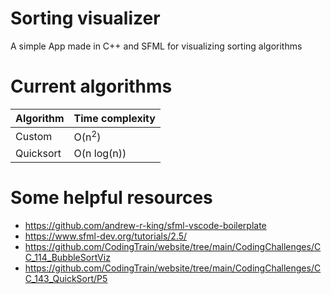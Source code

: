 # Sorting visualizer

A simple App made in C++ and SFML for visualizing sorting algorithms

# Current algorithms

Algorithm | Time complexity
----------|----------------
Custom | O(n<sup>2</sup>)
Quicksort | O(n log(n))

# Some helpful resources

* https://github.com/andrew-r-king/sfml-vscode-boilerplate
* https://www.sfml-dev.org/tutorials/2.5/
* https://github.com/CodingTrain/website/tree/main/CodingChallenges/CC_114_BubbleSortViz
* https://github.com/CodingTrain/website/tree/main/CodingChallenges/CC_143_QuickSort/P5
